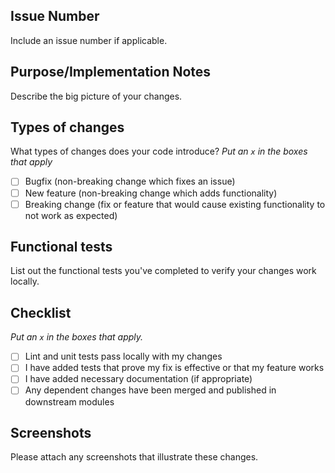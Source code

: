 ## Issue Number

Include an issue number if applicable.

## Purpose/Implementation Notes

Describe the big picture of your changes.

## Types of changes

What types of changes does your code introduce?
_Put an `x` in the boxes that apply_

* [ ] Bugfix (non-breaking change which fixes an issue)
* [ ] New feature (non-breaking change which adds functionality)
* [ ] Breaking change (fix or feature that would cause existing functionality to not work as expected)

## Functional tests

List out the functional tests you've completed to verify your changes work locally.

## Checklist

_Put an `x` in the boxes that apply._

* [ ] Lint and unit tests pass locally with my changes
* [ ] I have added tests that prove my fix is effective or that my feature works
* [ ] I have added necessary documentation (if appropriate)
* [ ] Any dependent changes have been merged and published in downstream modules

## Screenshots

Please attach any screenshots that illustrate these changes.
